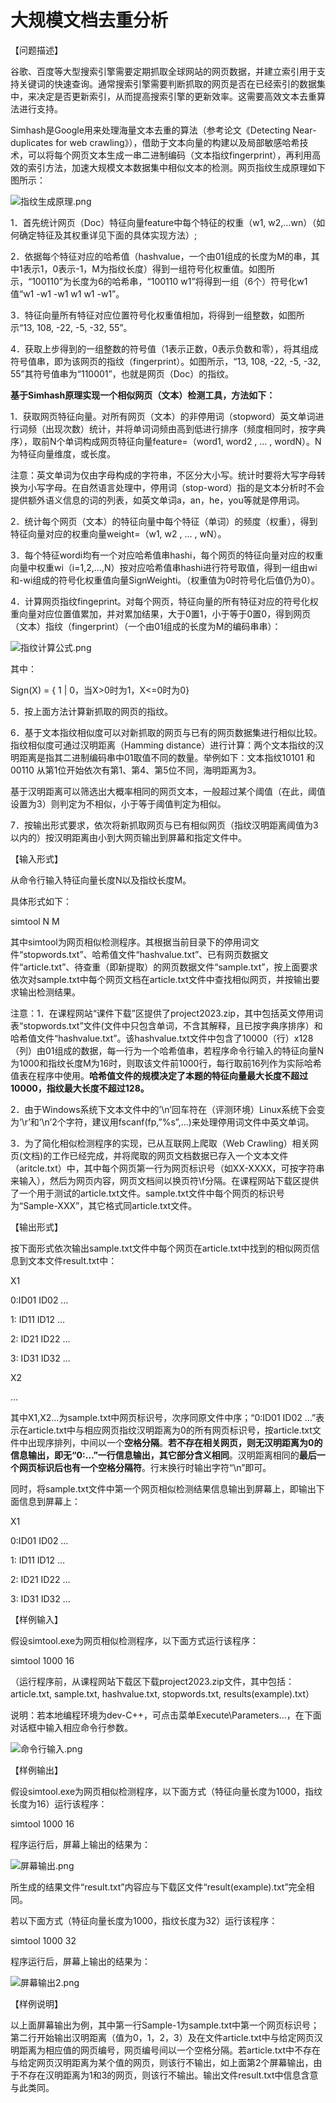 # 大规模文档去重分析

【问题描述】

谷歌、百度等大型搜索引擎需要定期抓取全球网站的网页数据，并建立索引用于支持关键词的快速查询。通常搜索引擎需要判断抓取的网页是否在已经索引的数据集中，来决定是否更新索引，从而提高搜索引擎的更新效率。这需要高效文本去重算法进行支持。

Simhash是Google用来处理海量文本去重的算法（参考论文《Detecting Near-duplicates for web crawling》），借助于文本向量的构建以及局部敏感哈希技术，可以将每个网页文本生成一串二进制编码（文本指纹fingerprint），再利用高效的索引方法，加速大规模文本数据集中相似文本的检测。网页指纹生成原理如下图所示：

![指纹生成原理.png](https://judge.buaa.edu.cn/userfiles/image/2022/166616309529401009347.png)

1．首先统计网页（Doc）特征向量feature中每个特征的权重（w1, w2,…wn）（如何确定特征及其权重详见下面的具体实现方法）;

2．依据每个特征对应的哈希值（hashvalue，一个由01组成的长度为M的串，其中1表示1，0表示-1，M为指纹长度）得到一组符号化权重值。如图所示，“100110”为长度为6的哈希串，“100110 w1”将得到一组（6个）符号化w1值“w1 -w1 -w1 w1 w1 -w1”。

3．特征向量所有特征对应位置符号化权重值相加，将得到一组整数，如图所示“13, 108, -22, -5, -32, 55”。

4．获取上步得到的一组整数的符号值（1表示正数，0表示负数和零），将其组成符号值串，即为该网页的指纹（fingerprint）。如图所示，“13, 108, -22, -5, -32, 55”其符号值串为“110001”，也就是网页（Doc）的指纹。

 **基于Simhash原理实现一个相似网页（文本）检测工具，方法如下：**

1．获取网页特征向量。对所有网页（文本）的非停用词（stopword）英文单词进行词频（出现次数）统计，并将单词词频由高到低进行排序（频度相同时，按字典序），取前N个单词构成网页特征向量feature=（word1, word2 , … , wordN）。N为特征向量维度，或长度。

注意：英文单词为仅由字母构成的字符串，不区分大小写。统计时要将大写字母转换为小写字母。在自然语言处理中，停用词（stop-word）指的是文本分析时不会提供额外语义信息的词的列表，如英文单词a，an，he，you等就是停用词。

2．统计每个网页（文本）的特征向量中每个特征（单词）的频度（权重），得到特征向量对应的权重向量weight=（w1, w2 , … , wN）。

3．每个特征wordi均有一个对应哈希值串hashi，每个网页的特征向量对应的权重向量中权重wi（i=1,2,…,N）按对应哈希值串hashi进行符号取值，得到一组由wi和-wi组成的符号化权重值向量SignWeighti。（权重值为0时符号化后值仍为0）。

4．计算网页指纹fingeprint。对每个网页，特征向量的所有特征对应的符号化权重向量对应位置值累加，并对累加结果，大于0置1，小于等于0置0，得到网页（文本）指纹（fingerprint）（一个由01组成的长度为M的编码串串）：

![指纹计算公式.png](https://judge.buaa.edu.cn/userfiles/image/2022/166616329873203863347.png)

其中：

Sign(X) = { 1 | 0，当X>0时为1，X<=0时为0}

5．按上面方法计算新抓取的网页的指纹。

6．基于文本指纹相似度可以对新抓取的网页与已有的网页数据集进行相似比较。指纹相似度可通过汉明距离（Hamming distance）进行计算：两个文本指纹的汉明距离是指其二进制编码串中01取值不同的数量。举例如下：文本指纹10101 和 00110 从第1位开始依次有第1、第4、第5位不同，海明距离为3。

基于汉明距离可以筛选出大概率相同的网页文本，一般超过某个阈值（在此，阈值设置为3）则判定为不相似，小于等于阈值判定为相似。

7．按输出形式要求，依次将新抓取网页与已有相似网页（指纹汉明距离阈值为3以内的）按汉明距离由小到大网页输出到屏幕和指定文件中。

【输入形式】

从命令行输入特征向量长度N以及指纹长度M。

具体形式如下：

simtool N M

其中simtool为网页相似检测程序。其根据当前目录下的停用词文件“stopwords.txt”、哈希值文件“hashvalue.txt”、已有网页数据文件“article.txt”、待查重（即新提取）的网页数据文件“sample.txt”，按上面要求依次对sample.txt中每个网页文档在article.txt文件中查找相似网页，并按输出要求输出检测结果。

注意：1．在课程网站“课件下载”区提供了project2023.zip，其中包括英文停用词表“stopwords.txt”文件(文件中只包含单词，不含其解释，且已按字典序排序）和哈希值文件“hashvalue.txt”。该hashvalue.txt文件中包含了10000（行）x128（列）由01组成的数据，每一行为一个哈希值串，若程序命令行输入的特征向量N为1000和指纹长度M为16时，则取该文件前1000行，每行取前16列作为实际哈希值表在程序中使用。**哈希值文件的规模决定了本题的特征向量最大长度不超过10000，指纹最大长度不超过128。**

2．由于Windows系统下文本文件中的’\n’回车符在（评测环境）Linux系统下会变为’\r’和’\n’2个字符，建议用fscanf(fp,”%s”,…)来处理停用词文件中英文单词。

3．为了简化相似检测程序的实现，已从互联网上爬取（Web Crawling）相关网页(文档)的工作已经完成，并将爬取的网页文档数据已存入一个文本文件（aritcle.txt）中，其中每个网页第一行为网页标识号（如XX-XXXX，可按字符串来输入），然后为网页内容，网页文档间以换页符\f分隔。在课程网站下载区提供了一个用于测试的article.txt文件。sample.txt文件中每个网页的标识号为“Sample-XXX”，其它格式同article.txt文件。

【输出形式】

按下面形式依次输出sample.txt文件中每个网页在article.txt中找到的相似网页信息到文本文件result.txt中：

X1

0:ID01 ID02 …

1: ID11 ID12 …

2: ID21 ID22 …

3: ID31 ID32 …

X2

…

其中X1,X2…为sample.txt中网页标识号，次序同原文件中序；“0:ID01 ID02 …”表示在article.txt中与相应网页指纹汉明距离为0的所有网页标识号，按article.txt文件中出现序排列，中间以一个**空格分隔**。**若不存在相关网页，则无汉明距离为****0****的信息输出，即无“****0:…****”一行信息输出，其它部分含义相同**。汉明距离相同的**最后一个网页标识后也有一个空格分隔符**。行末换行时输出字符“\n”即可。

同时，将sample.txt文件中第一个网页相似检测结果信息输出到屏幕上，即输出下面信息到屏幕上：

X1

0:ID01 ID02 …

1: ID11 ID12 …

2: ID21 ID22 …

3: ID31 ID32 …

【样例输入】

假设simtool.exe为网页相似检测程序，以下面方式运行该程序：

simtool 1000 16

（运行程序前，从课程网站下载区下载project2023.zip文件，其中包括：article.txt, sample.txt, hashvalue.txt, stopwords.txt, results(example).txt）

说明：若本地编程环境为dev-C++，可点击菜单Execute\Parameters…，在下面对话框中输入相应命令行参数。

![命令行输入.png](https://judge.buaa.edu.cn/userfiles/image/2022/166616368515907725847.png)

【样例输出】

假设simtool.exe为网页相似检测程序，以下面方式（特征向量长度为1000，指纹长度为16）运行该程序：

simtool 1000 16

程序运行后，屏幕上输出的结果为：

![屏幕输出.png](https://judge.buaa.edu.cn/userfiles/image/2022/166616383747009010647.png)

所生成的结果文件“result.txt”内容应与下载区文件“result(example).txt”完全相同。

若以下面方式（特征向量长度为1000，指纹长度为32）运行该程序：

simtool 1000 32

程序运行后，屏幕上输出的结果为：

![屏幕输出2.png](https://judge.buaa.edu.cn/userfiles/image/2022/166623327165501414747.png)

【样例说明】

以上面屏幕输出为例，其中第一行Sample-1为sample.txt中第一个网页标识号；第二行开始输出汉明距离（值为0，1，2，3）及在文件article.txt中与给定网页汉明距离为相应值的网页编号，网页编号间以一个空格分隔。若article.txt中不存在与给定网页汉明距离为某个值的网页，则该行不输出，如上面第2个屏幕输出，由于不存在汉明距离为1和3的网页，则该行不输出。输出文件result.txt中信息含意与此类同。